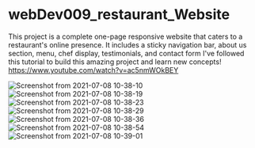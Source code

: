 # webDev009_restaurant_Website
This project is a complete one-page responsive website that caters to a restaurant's online presence. It includes a sticky navigation bar, about us section, menu, chef display, testimonials, and contact form
I've followed this tutorial to build this amazing project and learn new concepts! https://www.youtube.com/watch?v=ac5nmWOkBEY

![Screenshot from 2021-07-08 10-38-10](https://user-images.githubusercontent.com/63093995/124866394-f9fdf700-dfd9-11eb-9088-21db965314d0.jpg)
![Screenshot from 2021-07-08 10-38-19](https://user-images.githubusercontent.com/63093995/124866406-fe2a1480-dfd9-11eb-848b-27a065924296.jpg)
![Screenshot from 2021-07-08 10-38-23](https://user-images.githubusercontent.com/63093995/124866411-008c6e80-dfda-11eb-8e62-96c1a4a49f7d.jpg)
![Screenshot from 2021-07-08 10-38-29](https://user-images.githubusercontent.com/63093995/124866418-02563200-dfda-11eb-947f-d4f48ab4cd6b.jpg)
![Screenshot from 2021-07-08 10-38-36](https://user-images.githubusercontent.com/63093995/124866693-709af480-dfda-11eb-8ad6-9bd1c3f20a77.jpg)
![Screenshot from 2021-07-08 10-38-54](https://user-images.githubusercontent.com/63093995/124866768-8f00f000-dfda-11eb-869e-f67679ff0712.jpg)
![Screenshot from 2021-07-08 10-39-01](https://user-images.githubusercontent.com/63093995/124866823-a344ed00-dfda-11eb-84d3-ce11552496bd.jpg)
